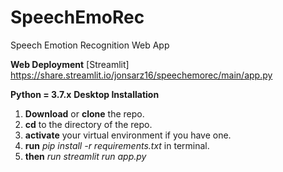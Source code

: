 # SpeechEmoRec
Speech Emotion Recognition Web App


**Web Deployment** [Streamlit]
https://share.streamlit.io/jonsarz16/speechemorec/main/app.py

**Python = 3.7.x**
**Desktop Installation**
1. **Download** or **clone** the repo.
2. **cd** to the directory of the repo.
3. **activate** your virtual environment if you have one. 
4. **run** _pip install -r requirements.txt_ in terminal.
5. **then** _run streamlit run app.py_
